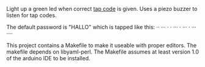Light up a green led when correct [tap code](http://en.wikipedia.org/wiki/Tap_code) is given. Uses a piezo buzzer to listen for tap codes. 

The default password is "HALLO" which is tapped like this:
·· ···
· ·
··· ·
··· ·
··· ····

This project contains a Makefile to make it useable with proper editors. The makefile depends on libyaml-perl. The Makefile assumes at least version 1.0 of the arduino IDE to be installed.

